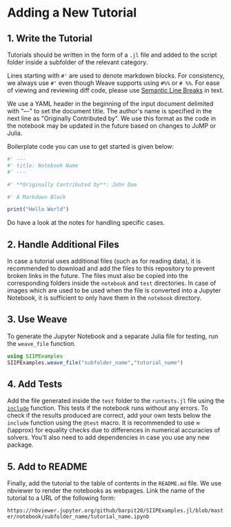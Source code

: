 # Adding a New Tutorial

## 1. Write the Tutorial

Tutorials should be written in the form of a `.jl` file and
added to the script folder inside a subfolder of the relevant category.

Lines starting with `#'` are used to denote markdown blocks.
For consistency, we always use `#'` even though Weave supports using `#%%` or `# %%`.
For ease of viewing and reviewing diff code, 
please use [Semantic Line Breaks](https://sembr.org/) in text.

We use a YAML header in the beginning of the input document delimited with "–-" to set the document title.
The author's name is specified in the next line as "Originally Contributed by". 
We use this format as the code in the notebook may be updated in the future based on changes to JuMP or Julia.

[](http://weavejl.mpastell.com/dev/usage/#Tangle-1)

Boilerplate code you can use to get started is given below:

```julia
#' ---
#' title: Notebook Name
#' ---

#' **Originally Contributed by**: John Doe

#' A Markdown Block

print("Hello World")
```

Do have a look at the notes for handling specific cases. 

## 2. Handle Additional Files

In case a tutorial uses additional files (such as for reading data), 
it is recommended to download and add the files to this repository to prevent broken links in the future. 
The files must also be copied into the corresponding folders inside the `notebook` and `test` directories. 
In case of images which are used to be used when the file is converted into a Jupyter Notebook, 
it is sufficient to only have them in the `notebook` directory.

## 3. Use Weave

To generate the Jupyter Notebook and a separate Julia file for testing, run the `weave_file` function. 

```julia
using SIIPExamples
SIIPExamples.weave_file("subfolder_name","tutorial_name")
```

## 4. Add Tests

Add the file generated inside the `test` folder to the `runtests.jl` file using 
the [`include`](https://docs.julialang.org/en/v1/base/base/#Base.include) function. 
This tests if the notebook runs without any errors. 
To check if the results produced are correct, add your own tests below the `include` function using the `@test` macro.
It is recommended to use ≈ (\approx) for equality checks due to differences in numerical accuracies of solvers. You'll also need to add dependencies in case you use any new package.

## 5. Add to README

Finally, add the tutorial to the table of contents in the `README.md` file. 
We use nbviewer to render the notebooks as webpages. 
Link the name of the tutorial to a URL of the following form:

`https://nbviewer.jupyter.org/github/barpit20/SIIPExamples.jl/blob/master/notebook/subfolder_name/tutorial_name.ipynb`